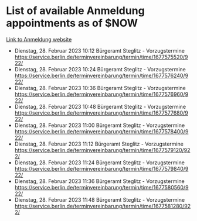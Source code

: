 # List of available Anmeldung appointments as of $NOW
[Link to Anmeldung website](https://service.berlin.de/terminvereinbarung/termin/tag.php?termin=1&anliegen[]=120686&dienstleisterlist=122210,122217,327316,122219,327312,122227,327314,122231,327346,122243,327348,122254,122252,329742,122260,329745,122262,329748,122271,327278,122273,327274,122277,327276,330436,122280,327294,122282,327290,122284,327292,122291,327270,122285,327266,122286,327264,122296,327268,150230,329760,122297,327286,122294,327284,122312,329763,122314,329775,122304,327330,122311,327334,122309,327332,317869,122281,327352,122279,329772,122283,122276,327324,122274,327326,122267,329766,122246,327318,122251,327320,122257,327322,122208,327298,122226,327300&herkunft=http%3A%2F%2Fservice.berlin.de%2Fdienstleistung%2F120686%2F)
- Dienstag, 28. Februar 2023 10:12 Bürgeramt Steglitz - Vorzugstermine https://service.berlin.de/terminvereinbarung/termin/time/1677575520/922/
- Dienstag, 28. Februar 2023 10:24 Bürgeramt Steglitz - Vorzugstermine https://service.berlin.de/terminvereinbarung/termin/time/1677576240/922/
- Dienstag, 28. Februar 2023 10:36 Bürgeramt Steglitz - Vorzugstermine https://service.berlin.de/terminvereinbarung/termin/time/1677576960/922/
- Dienstag, 28. Februar 2023 10:48 Bürgeramt Steglitz - Vorzugstermine https://service.berlin.de/terminvereinbarung/termin/time/1677577680/922/
- Dienstag, 28. Februar 2023 11:00 Bürgeramt Steglitz - Vorzugstermine https://service.berlin.de/terminvereinbarung/termin/time/1677578400/922/
- Dienstag, 28. Februar 2023 11:12 Bürgeramt Steglitz - Vorzugstermine https://service.berlin.de/terminvereinbarung/termin/time/1677579120/922/
- Dienstag, 28. Februar 2023 11:24 Bürgeramt Steglitz - Vorzugstermine https://service.berlin.de/terminvereinbarung/termin/time/1677579840/922/
- Dienstag, 28. Februar 2023 11:36 Bürgeramt Steglitz - Vorzugstermine https://service.berlin.de/terminvereinbarung/termin/time/1677580560/922/
- Dienstag, 28. Februar 2023 11:48 Bürgeramt Steglitz - Vorzugstermine https://service.berlin.de/terminvereinbarung/termin/time/1677581280/922/
